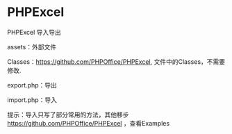# PHPExcel
PHPExcel 导入导出

assets：外部文件

Classes：https://github.com/PHPOffice/PHPExcel,
文件中的Classes，不需要修改.

export.php：导出

import.php：导入


提示：导入只写了部分常用的方法，其他移步
https://github.com/PHPOffice/PHPExcel
，查看Examples
